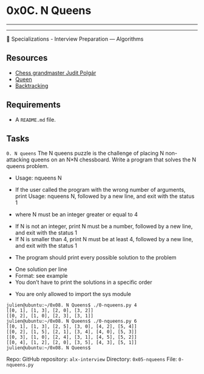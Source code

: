 # 0x0C. N Queens
----------------
----------------

:open_file_folder: Specializations - Interview Preparation ― Algorithms  

## Resources
* [Chess grandmaster Judit Polgár](https://en.wikipedia.org/wiki/Judit_Polg%C3%A1r)
* [Queen](https://en.wikipedia.org/wiki/Queen_%28chess%29)
* [Backtracking](https://en.wikipedia.org/wiki/Backtracking)

## Requirements
- A `README.md` file.

## Tasks
```0. N queens```
The N queens puzzle is the challenge of placing N non-attacking queens on an N×N chessboard. Write a program that solves the N queens problem.
* Usage: nqueens N
 - If the user called the program with the wrong number of arguments, print Usage: nqueens N, followed by a new line, and exit with the status 1
* where N must be an integer greater or equal to 4
 - If N is not an integer, print N must be a number, followed by a new line, and exit with the status 1
 - If N is smaller than 4, print N must be at least 4, followed by a new line, and exit with the status 1
* The program should print every possible solution to the problem
 - One solution per line
 - Format: see example
 - You don’t have to print the solutions in a specific order
* You are only allowed to import the sys module
```
julien@ubuntu:~/0x08. N Queens$ ./0-nqueens.py 4
[[0, 1], [1, 3], [2, 0], [3, 2]]
[[0, 2], [1, 0], [2, 3], [3, 1]]
julien@ubuntu:~/0x08. N Queens$ ./0-nqueens.py 6
[[0, 1], [1, 3], [2, 5], [3, 0], [4, 2], [5, 4]]
[[0, 2], [1, 5], [2, 1], [3, 4], [4, 0], [5, 3]]
[[0, 3], [1, 0], [2, 4], [3, 1], [4, 5], [5, 2]]
[[0, 4], [1, 2], [2, 0], [3, 5], [4, 3], [5, 1]]
julien@ubuntu:~/0x08. N Queens$ 
```
Repo:
GitHub repository: ```alx-interview```
Directory: ```0x05-nqueens```
File: ```0-nqueens.py```
